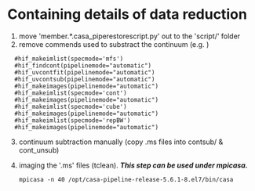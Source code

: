 # Containing details of data reduction

1. move 'member.*.casa_piperestorescript.py' out to the 'script/' folder 
2. remove commends used to substract the continuum (e.g. )
```
  #hif_makeimlist(specmode='mfs')
  #hif_findcont(pipelinemode="automatic")
  #hif_uvcontfit(pipelinemode="automatic")
  #hif_uvcontsub(pipelinemode="automatic")
  #hif_makeimages(pipelinemode="automatic")
  #hif_makeimlist(specmode='cont')
  #hif_makeimages(pipelinemode="automatic")
  #hif_makeimlist(specmode='cube')
  #hif_makeimages(pipelinemode="automatic")
  #hif_makeimlist(specmode='repBW')
  #hif_makeimages(pipelinemode="automatic")
```
3. continuum subtraction manually (copy .ms files into contsub/ & cont_unsub)
4. imaging the '.ms' files (tclean). ***This step can be used under mpicasa.***

   `mpicasa -n 40 /opt/casa-pipeline-release-5.6.1-8.el7/bin/casa`

